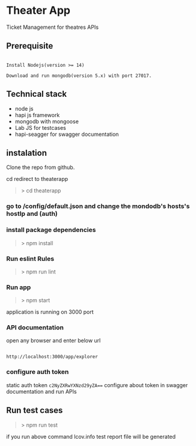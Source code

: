 
# Theater App
Ticket Management for theatres APIs
  
## Prerequisite

```

Install Nodejs(version >= 14)

Download and run mongodb(version 5.x) with port 27017.

```

## Technical stack

 - node js 
 - hapi js framework
 - mongodb with mongoose
 - Lab JS for testcases
 - hapi-seagger for swagger documentation

## instalation

Clone the repo from github.

cd redirect to theaterapp

>  \> cd theaterapp
 

### go to /config/default.json and change the mondodb's hosts's hostIp and (auth)


### install package dependencies

>  \> npm install

### Run eslint Rules

>  \> npm run lint


### Run app

>  \> npm start

application is running on 3000 port  

### API documentation

open any browser and enter below url


```

http://localhost:3000/app/explorer

```

### configure auth token

static auth token `c2NyZXRwYXNzd29yZA==`
configure about token in swagger documentation and run APIs

## Run test cases

> \>  npm run test

if you run above command lcov.info test report file will be generated

